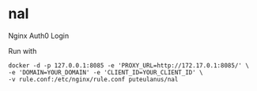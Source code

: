 # nal
Nginx Auth0 Login

Run with 
```
docker -d -p 127.0.0.1:8085 -e 'PROXY_URL=http://172.17.0.1:8085/' \
-e 'DOMAIN=YOUR_DOMAIN' -e 'CLIENT_ID=YOUR_CLIENT_ID' \
-v rule.conf:/etc/nginx/rule.conf puteulanus/nal
```
